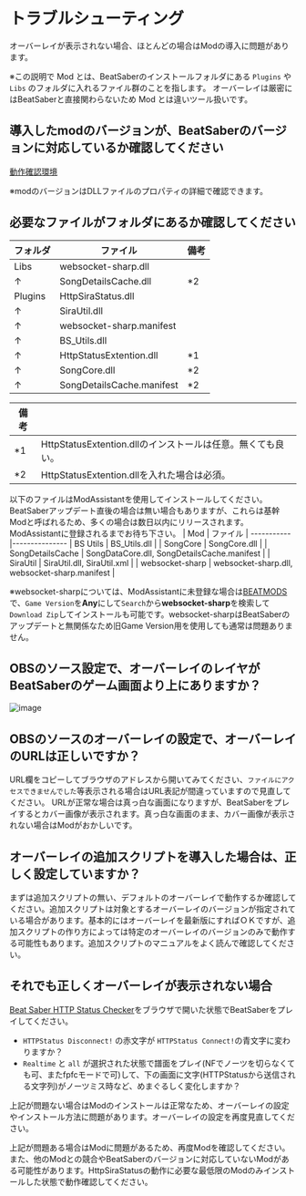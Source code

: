 # トラブルシューティング

オーバーレイが表示されない場合、ほとんどの場合はModの導入に問題があります。

※この説明で Mod とは、BeatSaberのインストールフォルダにある `Plugins` や `Libs` のフォルダに入れるファイル群のことを指します。
オーバーレイは厳密にはBeatSaberと直接関わらないため Mod とは違いツール扱いです。

## 導入したmodのバージョンが、BeatSaberのバージョンに対応しているか確認してください

[動作確認環境](https://github.com/rynan4818/beat-saber-overlay/wiki)

※modのバージョンはDLLファイルのプロパティの詳細で確認できます。

## 必要なファイルがフォルダにあるか確認してください

| フォルダ | ファイル                 | 備考 |
-----------|--------------------------|-------
| Libs     | websocket-sharp.dll      |      |
| ↑        | SongDetailsCache.dll     | *2   |
| Plugins  | HttpSiraStatus.dll       |      |
| ↑       | SiraUtil.dll             |      |
| ↑       | websocket-sharp.manifest |      |
| ↑       | BS_Utils.dll             |      |
| ↑       | HttpStatusExtention.dll  | *1  |
| ↑       | SongCore.dll             | *2  |
| ↑       | SongDetailsCache.manifest | *2 |

| 備考 | |
-------|----
| *1| HttpStatusExtention.dllのインストールは任意。無くても良い。 |
| *2| HttpStatusExtention.dllを入れた場合は必須。                 |


以下のファイルはModAssistantを使用してインストールしてください。BeatSaberアップデート直後の場合は無い場合もありますが、これらは基幹Modと呼ばれるため、多くの場合は数日以内にリリースされます。ModAssistantに登録されるまでお待ち下さい。
| Mod      | ファイル      |
-----------|---------------
| BS Utils | BS_Utils.dll |
| SongCore | SongCore.dll |
| SongDetailsCache | SongDataCore.dll, SongDetailsCache.manifest |
| SiraUtil | SiraUtil.dll, SiraUtil.xml |
| websocket-sharp | websocket-sharp.dll, websocket-sharp.manifest |

※websocket-sharpについては、ModAssistantに未登録な場合は[BEATMODS](https://beatmods.com/#/mods)で、`Game Version`を**Any**にして`Search`から**websocket-sharp**を検索して`Download Zip`してインストールも可能です。websocket-sharpはBeatSaberのアップデートと無関係なため旧Game Version用を使用しても通常は問題ありません。

## OBSのソース設定で、オーバーレイのレイヤがBeatSaberのゲーム画面より上にありますか？
   ![image](https://rynan4818.github.io/beatsaber-overlay-obs-setting8.png)

## OBSのソースのオーバーレイの設定で、オーバーレイのURLは正しいですか？
   URL欄をコピーしてブラウザのアドレスから開いてみてください、`ファイルにアクセスできませんでした`等表示される場合はURL表記が間違っていますので見直してください。
   URLが正常な場合は真っ白な画面になりますが、BeatSaberをプレイするとカバー画像が表示されます。真っ白な画面のまま、カバー画像が表示されない場合はModがおかしいです。

## オーバーレイの追加スクリプトを導入した場合は、正しく設定していますか？
   まずは追加スクリプトの無い、デフォルトのオーバーレイで動作するか確認してください。追加スクリプトは対象とするオーバーレイのバージョンが指定されている場合があります。基本的にはオーバーレイを最新版にすればＯＫですが、追加スクリプトの作り方によっては特定のオーバーレイのバージョンのみで動作する可能性もあります。追加スクリプトのマニュアルをよく読んで確認してください。

## それでも正しくオーバーレイが表示されない場合
[Beat Saber HTTP Status Checker](https://rynan4818.github.io/http_status_check.html)をブラウザで開いた状態でBeatSaberをプレイしてください。

- `HTTPStatus Disconnect!` の赤文字が `HTTPStatus Connect!`の青文字に変わりますか？
- `Realtime` と `all` が選択された状態で譜面をプレイ(NFでノーツを切らなくても可、またfpfcモードで可)して、下の画面に文字(HTTPStatusから送信される文字列)がノーツミス時など、めまぐるしく変化しますか？

上記が問題ない場合はModのインストールは正常なため、オーバーレイの設定やインストール方法に問題があります。オーバーレイの設定を再度見直してください。

上記が問題ある場合はModに問題があるため、再度Modを確認してください。また、他のModとの競合やBeatSaberのバージョンに対応していないModがある可能性があります。HttpSiraStatusの動作に必要な最低限のModのみインストールした状態で動作確認してください。

